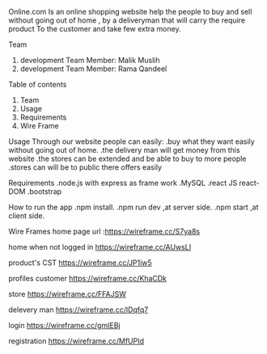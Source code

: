 Online.com
Is an online shopping website help the people to buy and sell without going out of home , by a deliveryman that will carry the require product 
To the customer and take few extra money.  

Team
1. development Team Member: Malik Muslih
2. development Team Member: Rama Qandeel 

Table of contents
1. Team 
2. Usage 
3. Requirements 
4. Wire Frame

Usage
Through our website people can easily:
.buy what they want easily without going out of home.
.the delivery man will get money from this website 
.the stores can be extended and be able to buy to more people
.stores can will be to public there offers easily 

Requirements
.node.js with express as frame work
.MySQL
.react JS react-DOM
.bootstrap

How to run the app
.npm install.
.npm run dev ,at server side.
.npm start ,at client side.

 Wire Frames
 home page  url :https://wireframe.cc/S7ya8s

 home when not logged in https://wireframe.cc/AUwsLI

 product's CST https://wireframe.cc/JP1iw5

 profiles
 customer https://wireframe.cc/KhaCDk

 store https://wireframe.cc/FFAJSW

 delevery man https://wireframe.cc/lDqfq7

 login  https://wireframe.cc/gmIEBj

 registration https://wireframe.cc/MfUPId
